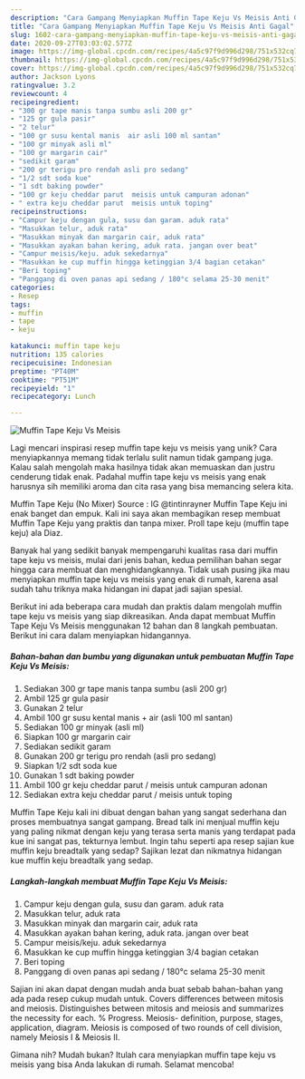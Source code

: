 ```yaml
---
description: "Cara Gampang Menyiapkan Muffin Tape Keju Vs Meisis Anti Gagal"
title: "Cara Gampang Menyiapkan Muffin Tape Keju Vs Meisis Anti Gagal"
slug: 1602-cara-gampang-menyiapkan-muffin-tape-keju-vs-meisis-anti-gagal
date: 2020-09-27T03:03:02.577Z
image: https://img-global.cpcdn.com/recipes/4a5c97f9d996d298/751x532cq70/muffin-tape-keju-vs-meisis-foto-resep-utama.jpg
thumbnail: https://img-global.cpcdn.com/recipes/4a5c97f9d996d298/751x532cq70/muffin-tape-keju-vs-meisis-foto-resep-utama.jpg
cover: https://img-global.cpcdn.com/recipes/4a5c97f9d996d298/751x532cq70/muffin-tape-keju-vs-meisis-foto-resep-utama.jpg
author: Jackson Lyons
ratingvalue: 3.2
reviewcount: 4
recipeingredient:
- "300 gr tape manis tanpa sumbu asli 200 gr"
- "125 gr gula pasir"
- "2 telur"
- "100 gr susu kental manis  air asli 100 ml santan"
- "100 gr minyak asli ml"
- "100 gr margarin cair"
- "sedikit garam"
- "200 gr terigu pro rendah asli pro sedang"
- "1/2 sdt soda kue"
- "1 sdt baking powder"
- "100 gr keju cheddar parut  meisis untuk campuran adonan"
- " extra keju cheddar parut  meisis untuk toping"
recipeinstructions:
- "Campur keju dengan gula, susu dan garam. aduk rata"
- "Masukkan telur, aduk rata"
- "Masukkan minyak dan margarin cair, aduk rata"
- "Masukkan ayakan bahan kering, aduk rata. jangan over beat"
- "Campur meisis/keju. aduk sekedarnya"
- "Masukkan ke cup muffin hingga ketinggian 3/4 bagian cetakan"
- "Beri toping"
- "Panggang di oven panas api sedang / 180°c selama 25-30 menit"
categories:
- Resep
tags:
- muffin
- tape
- keju

katakunci: muffin tape keju 
nutrition: 135 calories
recipecuisine: Indonesian
preptime: "PT40M"
cooktime: "PT51M"
recipeyield: "1"
recipecategory: Lunch

---
```



![Muffin Tape Keju Vs Meisis](https://img-global.cpcdn.com/recipes/4a5c97f9d996d298/751x532cq70/muffin-tape-keju-vs-meisis-foto-resep-utama.jpg)

Lagi mencari inspirasi resep muffin tape keju vs meisis yang unik? Cara menyiapkannya memang tidak terlalu sulit namun tidak gampang juga. Kalau salah mengolah maka hasilnya tidak akan memuaskan dan justru cenderung tidak enak. Padahal muffin tape keju vs meisis yang enak harusnya sih memiliki aroma dan cita rasa yang bisa memancing selera kita.

Muffin Tape Keju (No Mixer) Source : IG @tintinrayner Muffin Tape Keju ini enak banget dan empuk. Kali ini saya akan membagikan resep membuat Muffin Tape Keju yang praktis dan tanpa mixer. Proll tape keju (muffin tape keju) ala Diaz.

Banyak hal yang sedikit banyak mempengaruhi kualitas rasa dari muffin tape keju vs meisis, mulai dari jenis bahan, kedua pemilihan bahan segar hingga cara membuat dan menghidangkannya. Tidak usah pusing jika mau menyiapkan muffin tape keju vs meisis yang enak di rumah, karena asal sudah tahu triknya maka hidangan ini dapat jadi sajian spesial.


Berikut ini ada beberapa cara mudah dan praktis dalam mengolah muffin tape keju vs meisis yang siap dikreasikan. Anda dapat membuat Muffin Tape Keju Vs Meisis menggunakan 12 bahan dan 8 langkah pembuatan. Berikut ini cara dalam menyiapkan hidangannya.

<!--inarticleads1-->

##### Bahan-bahan dan bumbu yang digunakan untuk pembuatan Muffin Tape Keju Vs Meisis:

1. Sediakan 300 gr tape manis tanpa sumbu (asli 200 gr)
1. Ambil 125 gr gula pasir
1. Gunakan 2 telur
1. Ambil 100 gr susu kental manis + air (asli 100 ml santan)
1. Sediakan 100 gr minyak (asli ml)
1. Siapkan 100 gr margarin cair
1. Sediakan sedikit garam
1. Gunakan 200 gr terigu pro rendah (asli pro sedang)
1. Siapkan 1/2 sdt soda kue
1. Gunakan 1 sdt baking powder
1. Ambil 100 gr keju cheddar parut / meisis untuk campuran adonan
1. Sediakan  extra keju cheddar parut / meisis untuk toping


Muffin Tape Keju kali ini dibuat dengan bahan yang sangat sederhana dan proses membuatnya sangat gampang. Bread talk ini menjual muffin keju yang paling nikmat dengan keju yang terasa serta manis yang terdapat pada kue ini sangat pas, tekturnya lembut. Ingin tahu seperti apa resep sajian kue muffin keju breadtalk yang sedap? Sajikan lezat dan nikmatnya hidangan kue muffin keju breadtalk yang sedap. 

<!--inarticleads2-->

##### Langkah-langkah membuat Muffin Tape Keju Vs Meisis:

1. Campur keju dengan gula, susu dan garam. aduk rata
1. Masukkan telur, aduk rata
1. Masukkan minyak dan margarin cair, aduk rata
1. Masukkan ayakan bahan kering, aduk rata. jangan over beat
1. Campur meisis/keju. aduk sekedarnya
1. Masukkan ke cup muffin hingga ketinggian 3/4 bagian cetakan
1. Beri toping
1. Panggang di oven panas api sedang / 180°c selama 25-30 menit


Sajian ini akan dapat dengan mudah anda buat sebab bahan-bahan yang ada pada resep cukup mudah untuk. Covers differences between mitosis and meiosis. Distinguishes between mitosis and meiosis and summarizes the necessity for each. % Progress. Meiosis- definition, purpose, stages, application, diagram. Meiosis is composed of two rounds of cell division, namely Meiosis I &amp; Meiosis II. 

Gimana nih? Mudah bukan? Itulah cara menyiapkan muffin tape keju vs meisis yang bisa Anda lakukan di rumah. Selamat mencoba!
